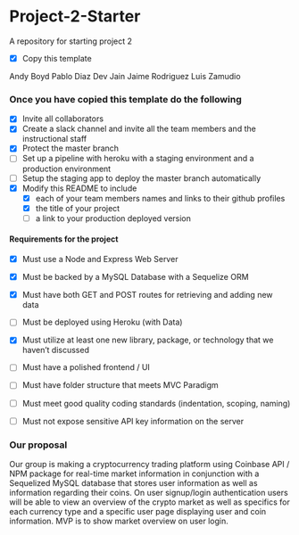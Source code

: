 # Project-2-Starter
A repository for starting project 2
- [X] Copy this template

Andy Boyd
Pablo Diaz
Dev Jain
Jaime Rodriguez
Luis Zamudio

### Once you have copied this template do the following
- [X] Invite all collaborators
- [X] Create a slack channel and invite all the team members and the instructional staff
- [X] Protect the master branch
- [ ] Set up a pipeline with heroku with a staging environment and a production environment
- [ ] Setup the staging app to deploy the master branch automatically
- [X] Modify this README to include 
  - [X] each of your team members names and links to their github profiles
  - [X] the title of your project
  - [ ] a link to your production deployed version
  
#### Requirements for the project
  
- [X] Must use a Node and Express Web Server

- [X] Must be backed by a MySQL Database with a Sequelize ORM  

- [X] Must have both GET and POST routes for retrieving and adding new data

- [ ] Must be deployed using Heroku (with Data)

- [X] Must utilize at least one new library, package, or technology that we haven’t discussed

- [ ] Must have a polished frontend / UI 

- [ ] Must have folder structure that meets MVC Paradigm

- [ ] Must meet good quality coding standards (indentation, scoping, naming)

- [ ] Must not expose sensitive API key information on the server

### Our proposal

Our group is making a cryptocurrency trading platform using Coinbase API / NPM package for real-time market information in conjunction with a Sequelized MySQL database that stores user information as well as information regarding their coins. On user signup/login authentication users will be able to view an overview of the crypto market as well as specifics for each currency type and a specific user page displaying user and coin information. MVP is to show market overview on user login.